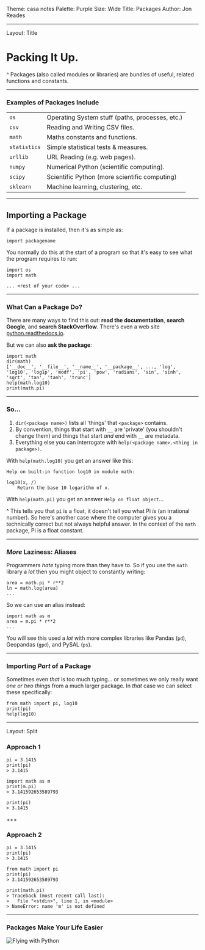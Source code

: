 Theme: casa notes
Palette: Purple
Size: Wide
Title: Packages
Author: Jon Reades

---
Layout: Title
# Packing It Up.

^ Packages (also called modules or libraries) are bundles of useful, related functions and constants.

---
### Examples of Packages Include

|      |      |
| :--- | :--- |
| `os`  | Operating System stuff (paths, processes, etc.) |
| `csv`   | Reading and Writing CSV files. |
| `math`  | Maths constants and functions. |
| `statistics` | Simple statistical tests & measures. |
| `urllib` | URL Reading (e.g. web pages). |
| `numpy`  | Numerical Python (scientific computing). |
| `scipy`  | Scientific Python (more scientific computing) |
| `sklearn` | Machine learning, clustering, etc. |

---
## Importing a Package

If a package is installed, then it's as simple as:
```
import packagename
```

You normally do this at the start of a program so that it's easy to see what the program requires to run:
```
import os
import math

... <rest of your code> ...
```

---
### What Can a Package Do?

There are many ways to find this out: **read the documentation**, **search Google**, and **search StackOverflow**. There's even a web site [python.readthedocs.io](https://python.readthedocs.io/en/latest/).

But we can also **ask the package**:
```
import math
dir(math)
['__doc__', '__file__', '__name__', '__package__', ..., 'log', 'log10', 'log1p', 'modf', 'pi', 'pow', 'radians', 'sin', 'sinh', 'sqrt', 'tan', 'tanh', 'trunc']
help(math.log10)
print(math.pi) 
```

---
### So...

1. `dir(<package name>)` lists all 'things' that `<package>` contains. 
2. By convention, things that start with `__` are 'private' (you shouldn't change them) and things that start *and* end with `__` are metadata.
3. Everything else you can interrogate with `help(<package name>.<thing in package>)`.

With `help(math.log10)` you get an answer like this:
```
Help on built-in function log10 in module math:

log10(x, /)
    Return the base 10 logarithm of x.
```

With `help(math.pi)` you get an answer `Help on float object`...

^ This tells you that `pi` is a float, it doesn't tell you what Pi *is* (an irrational number). So here's another case where the computer gives you a technically correct but not always helpful answer. In the context of the `math` package, Pi is a float constant.

---
### *More* Laziness: Aliases

Programmers *hate* typing more than they have to. So if you use the `math` library a *lot* then you might object to constantly writing:
```
area = math.pi * r**2
ln = math.log(area)
...
```
So we can use an alias instead:
```
import math as m
area = m.pi * r**2
...
```
You will see this used a *lot* with more complex libraries like Pandas (`pd`), Geopandas (`gpd`), and PySAL (`ps`).

---
### Importing *Part* of a Package

Sometimes even *that* is too much typing... or sometimes we only really want *one or two things* from a much larger package. In *that* case we can select these specifically:
```
from math import pi, log10
print(pi)
help(log10)
```

---
Layout: Split
### Approach 1
```
pi = 3.1415
print(pi)
> 3.1415

import math as m
print(m.pi)
> 3.141592653589793

print(pi)
> 3.1415
```

+++
### Approach 2
```
pi = 3.1415
print(pi)
> 3.1415

from math import pi
print(pi)
> 3.141592653589793

print(math.pi)
> Traceback (most recent call last):
>   File "<stdin>", line 1, in <module>
> NameError: name 'm' is not defined
```

---
### Packages Make Your Life Easier

![Flying with Python](https://imgs.xkcd.com/comics/python.png)